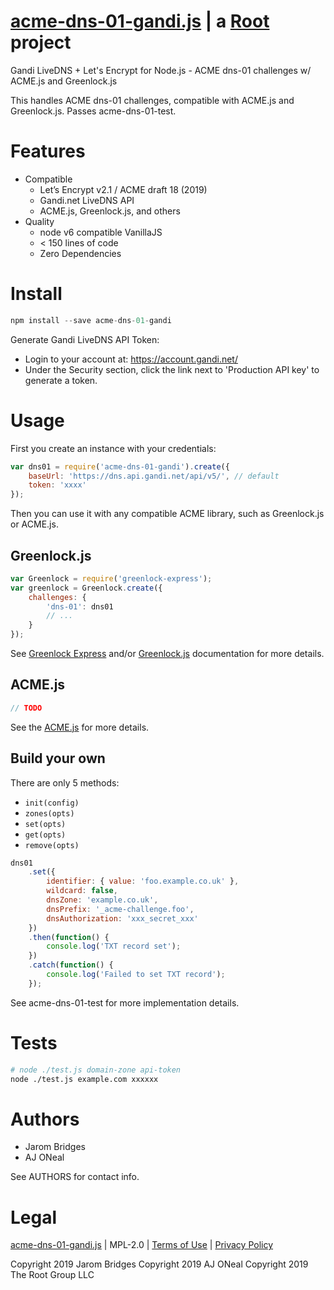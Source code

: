 # [acme-dns-01-gandi.js](https://git.rootprojects.org/root/acme-dns-01-gandi.js) | a [Root](https://rootprojects.org/) project

Gandi LiveDNS + Let's Encrypt for Node.js - ACME dns-01 challenges w/ ACME.js and Greenlock.js

This handles ACME dns-01 challenges, compatible with ACME.js and Greenlock.js. Passes acme-dns-01-test.

# Features

-   Compatible
    -   Let’s Encrypt v2.1 / ACME draft 18 (2019)
    -   Gandi.net LiveDNS API
    -   ACME.js, Greenlock.js, and others
-   Quality
    -   node v6 compatible VanillaJS
    -   < 150 lines of code
    -   Zero Dependencies

# Install

```js
npm install --save acme-dns-01-gandi
```

Generate Gandi LiveDNS API Token:

-   Login to your account at: https://account.gandi.net/
-   Under the Security section, click the link next to 'Production API key' to generate a token.

# Usage

First you create an instance with your credentials:

```js
var dns01 = require('acme-dns-01-gandi').create({
	baseUrl: 'https://dns.api.gandi.net/api/v5/', // default
	token: 'xxxx'
});
```

Then you can use it with any compatible ACME library, such as Greenlock.js or ACME.js.

## Greenlock.js

```js
var Greenlock = require('greenlock-express');
var greenlock = Greenlock.create({
	challenges: {
		'dns-01': dns01
		// ...
	}
});
```

See [Greenlock Express](https://git.rootprojects.org/root/greenlock-express.js) and/or [Greenlock.js](https://git.rootprojects.org/root/greenlock.js) documentation for more details.

## ACME.js

```js
// TODO
```

See the [ACME.js](https://git.rootprojects.org/root/acme-v2.js) for more details.

## Build your own

There are only 5 methods:

-   `init(config)`
-   `zones(opts)`
-   `set(opts)`
-   `get(opts)`
-   `remove(opts)`

```js
dns01
	.set({
		identifier: { value: 'foo.example.co.uk' },
		wildcard: false,
		dnsZone: 'example.co.uk',
		dnsPrefix: '_acme-challenge.foo',
		dnsAuthorization: 'xxx_secret_xxx'
	})
	.then(function() {
		console.log('TXT record set');
	})
	.catch(function() {
		console.log('Failed to set TXT record');
	});
```

See acme-dns-01-test for more implementation details.

# Tests

```bash
# node ./test.js domain-zone api-token
node ./test.js example.com xxxxxx
```

# Authors

-   Jarom Bridges
-   AJ ONeal

See AUTHORS for contact info.

# Legal

[acme-dns-01-gandi.js](https://git.coolaj86.com/coolaj86/acme-dns-01-gandi.js) | MPL-2.0 | [Terms of Use](https://therootcompany.com/legal/#terms) | [Privacy Policy](https://therootcompany.com/legal/#privacy)

Copyright 2019 Jarom Bridges
Copyright 2019 AJ ONeal
Copyright 2019 The Root Group LLC
